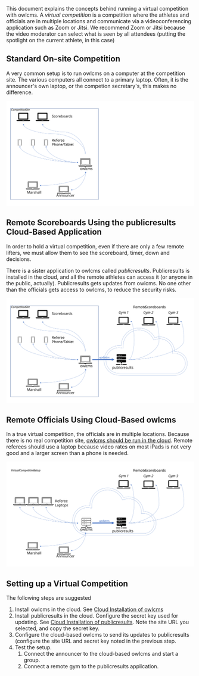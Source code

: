 This document explains the concepts behind running a virtual competition with owlcms. A *virtual competition* is a competition where the athletes and officials are in multiple locations and communicate via a videoconferencing application such as Zoom or Jitsi.  We recommend Zoom or Jitsi because the video moderator can select what is seen by all attendees (putting the spotlight on the current athlete, in this case)

## Standard On-site Competition

A very common setup is to run owlcms on a computer at the competition site.  The various computers all connect to a primary laptop.  Often, it is the announcer's own laptop, or the competion secretary's, this makes no difference.

![Slide1](img/PublicResults/CloudExplained/Slide1.SVG)

## Remote Scoreboards Using the publicresults Cloud-Based Application

In order to hold a virtual competition, even if there are only a few remote lifters, we must allow them to see the scoreboard, timer, down and decisions.  

There is a sister application to owlcms called *publicresults*.  Publicresults is installed in the cloud, and all the remote athletes can access it (or anyone in the public, actually).  Publicresults gets updates from owlcms.  No one other than the officials gets access to owlcms, to reduce the security risks.

![Slide2](img/PublicResults/CloudExplained/Slide2.SVG)

## Remote Officials Using Cloud-Based owlcms 

In a true virtual competition, the officials are in multiple locations.  Because there is no real competition site, <u>owlcms should be run in the cloud</u>.   Remote referees should use a laptop because video rates on most iPads is not very good and a larger screen than a phone is needed.

![Slide5](img/PublicResults/CloudExplained/Slide5.SVG)

## Setting up a Virtual Competition

The following steps are suggested

1. Install owlcms in the cloud.  See [Cloud Installation of owlcms](Cloud)
2. Install publicresults in the cloud.  Configure the secret key used for updating.  See [Cloud Installation of publicresults](Remote).  Note the site URL you selected, and copy the secret key.
3. Configure the cloud-based owlcms to send its updates to publicresults (configure the site URL and secret key noted in the previous step.
4. Test the setup.
   1. Connect the announcer to the cloud-based owlcms and start a group.
   2. Connect a remote gym to the publicresults application.